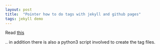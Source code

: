 ```yaml
---
layout: post
title:  "Pointer how to do tags with jekyll and github pages"
tags: jekyll demo
---
```


Read [this](http://longqian.me//2017/02/09/github-jekyll-tag/)

.. in addition there is also a python3 script involved to create the tag files.


